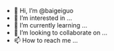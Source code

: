 - 👋 Hi, I’m @baigeiguo
- 👀 I’m interested in ...
- 🌱 I’m currently learning ...
- 💞️ I’m looking to collaborate on ...
- 📫 How to reach me ...

<!---
baigeiguo/baigeiguo is a ✨ special ✨ repository because its `README.md` (this file) appears on your GitHub profile.
You can click the Preview link to take a look at your changes.
--->
